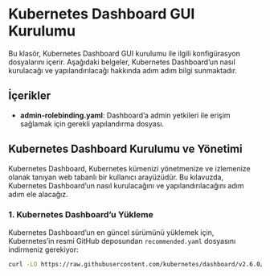 # Kubernetes Dashboard GUI Kurulumu

Bu klasör, Kubernetes Dashboard GUI kurulumu ile ilgili konfigürasyon dosyalarını içerir. Aşağıdaki belgeler, Kubernetes Dashboard’un nasıl kurulacağı ve yapılandırılacağı hakkında adım adım bilgi sunmaktadır.

## İçerikler

- **admin-rolebinding.yaml**: Dashboard’a admin yetkileri ile erişim sağlamak için gerekli yapılandırma dosyası.

## Kubernetes Dashboard Kurulumu ve Yönetimi

Kubernetes Dashboard, Kubernetes kümenizi yönetmenize ve izlemenize olanak tanıyan web tabanlı bir kullanıcı arayüzüdür. Bu kılavuzda, Kubernetes Dashboard’un nasıl kurulacağını ve yapılandırılacağını adım adım ele alacağız.

### 1. Kubernetes Dashboard’u Yükleme

Kubernetes Dashboard’un en güncel sürümünü yüklemek için, Kubernetes’in resmi GitHub deposundan `recommended.yaml` dosyasını indirmeniz gerekiyor:

```bash
curl -LO https://raw.githubusercontent.com/kubernetes/dashboard/v2.6.0/aio/deploy/recommended.yaml

